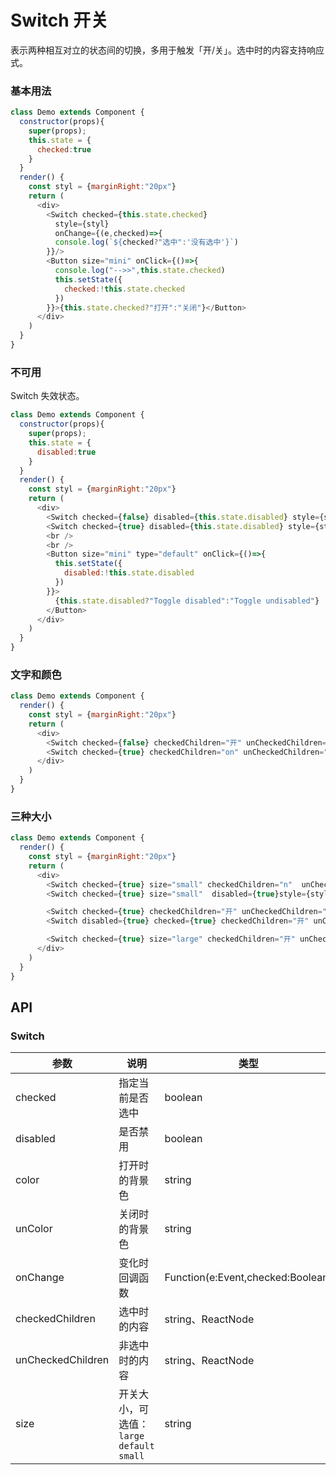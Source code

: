 Switch 开关
===

表示两种相互对立的状态间的切换，多用于触发「开/关」。选中时的内容支持响应式。

### 基本用法

<!--DemoStart--> 
```js
class Demo extends Component {
  constructor(props){
    super(props);
    this.state = {
      checked:true
    }
  }
  render() {
    const styl = {marginRight:"20px"}
    return (
      <div>
        <Switch checked={this.state.checked} 
          style={styl} 
          onChange={(e,checked)=>{
          console.log(`${checked?"选中":'没有选中'}`)
        }}/>
        <Button size="mini" onClick={()=>{
          console.log("-->>",this.state.checked)
          this.setState({
            checked:!this.state.checked
          })
        }}>{this.state.checked?"打开":"关闭"}</Button>
      </div>
    )
  }
}
```
<!--End-->

### 不可用

Switch 失效状态。

<!--DemoStart--> 
```js
class Demo extends Component {
  constructor(props){
    super(props);
    this.state = {
      disabled:true
    }
  }
  render() {
    const styl = {marginRight:"20px"}
    return (
      <div>
        <Switch checked={false} disabled={this.state.disabled} style={styl} />
        <Switch checked={true} disabled={this.state.disabled} style={styl} />
        <br />
        <br />
        <Button size="mini" type="default" onClick={()=>{
          this.setState({
            disabled:!this.state.disabled
          })
        }}>
          {this.state.disabled?"Toggle disabled":"Toggle undisabled"}
        </Button>
      </div>
    )
  }
}
```
<!--End-->


### 文字和颜色

<!--DemoStart--> 
```js
class Demo extends Component {
  render() {
    const styl = {marginRight:"20px"}
    return (
      <div>
        <Switch checked={false} checkedChildren="开" unCheckedChildren="关" style={styl} />
        <Switch checked={true} checkedChildren="on" unCheckedChildren="off" color="#9C27B0" unColor="#ff4949" />
      </div>
    )
  }
}
```
<!--End-->


### 三种大小

<!--DemoStart--> 
```js
class Demo extends Component {
  render() {
    const styl = {marginRight:"20px"}
    return (
      <div>
        <Switch checked={true} size="small" checkedChildren="n"  unCheckedChildren="o" style={styl} />
        <Switch checked={true} size="small"  disabled={true}style={styl} />

        <Switch checked={true} checkedChildren="开" unCheckedChildren="关" color="#e503f4" unColor="#ff4949"  style={styl}/>
        <Switch disabled={true} checked={true} checkedChildren="开" unCheckedChildren="关" color="#e503f4" unColor="#ff4949"  style={styl}/>

        <Switch checked={true} size="large" checkedChildren="开" unCheckedChildren="关" style={styl} />
      </div>
    )
  }
}
```
<!--End-->


## API

### Switch 

| 参数 | 说明 | 类型 | 默认值 |
|------ |-------- |---------- |-------- |
| checked | 指定当前是否选中 | boolean | false |
| disabled | 是否禁用 | boolean | false |
| color | 打开时的背景色 | string | - |
| unColor | 关闭时的背景色 | string | - |
| onChange | 变化时回调函数 | Function(e:Event,checked:Boolean) | - |
| checkedChildren |  选中时的内容 | string、ReactNode | - |
| unCheckedChildren |  非选中时的内容 | string、ReactNode | - |
| size |  开关大小，可选值：`large` `default` `small` | string | default |